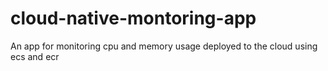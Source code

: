 # cloud-native-montoring-app
An app for monitoring cpu and memory usage deployed to the cloud using ecs and ecr
